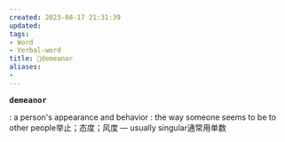 ```yaml
---
created: 2023-08-17 21:31:39
updated: 
tags: 
- Word
- Verbal-word
title: 🚩demeanor
aliases:
- 
---
```


<pre><strong>demeanor</strong></pre>
: a person's appearance and behavior : the way someone seems to be to other people举止；态度；风度 — usually singular通常用单数